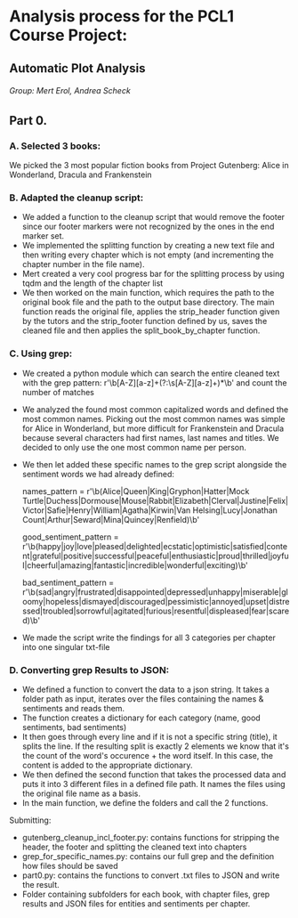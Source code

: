 # Analysis process for the PCL1 Course Project:
## Automatic Plot Analysis

###### Group: Mert Erol, Andrea Scheck

## Part 0.
### A. Selected 3 books:
We picked the 3 most popular fiction books from Project Gutenberg: Alice in Wonderland, Dracula and Frankenstein

### B. Adapted the cleanup script:
* We added a function to the cleanup script that would remove the footer since our footer markers were not recognized by the ones in the end marker set. 
* We implemented the splitting function by creating a new text file and then writing every chapter which is not empty (and incrementing the chapter number in the file name).
* Mert created a very cool progress bar for the splitting process by using tqdm and the length of the chapter list
* We then worked on the main function, which requires the path to the original book file and the path to the output base directory.
The main function reads the original file, applies the strip_header function given by the tutors and the strip_footer function defined by us, saves the cleaned file and then applies the split_book_by_chapter function.

### C. Using grep:
* We created a python module which can search the entire cleaned text with the grep pattern: r'\b[A-Z][a-z]+(?:\s[A-Z][a-z]+)*\b' and count the number of matches
* We analyzed the found most common capitalized words and defined the most common names. Picking out the most common names was simple for Alice in Wonderland, but more difficult for Frankenstein and Dracula because several characters had first names, last names and titles. We decided to only use the one most common name per person.
* We then let added these specific names to the grep script alongside the sentiment words we had already defined:

    names_pattern = r'\b(Alice|Queen|King|Gryphon|Hatter|Mock Turtle|Duchess|Dormouse|Mouse|Rabbit|Elizabeth|Clerval|Justine|Felix|Victor|Safie|Henry|William|Agatha|Kirwin|Van Helsing|Lucy|Jonathan Count|Arthur|Seward|Mina|Quincey|Renfield)\b'

    good_sentiment_pattern = r'\b(happy|joy|love|pleased|delighted|ecstatic|optimistic|satisfied|content|grateful|positive|successful|peaceful|enthusiastic|proud|thrilled|joyful|cheerful|amazing|fantastic|incredible|wonderful|exciting)\b'

    bad_sentiment_pattern = r'\b(sad|angry|frustrated|disappointed|depressed|unhappy|miserable|gloomy|hopeless|dismayed|discouraged|pessimistic|annoyed|upset|distressed|troubled|sorrowful|agitated|furious|resentful|displeased|fear|scared)\b'

* We made the script write the findings for all 3 categories per chapter into one singular txt-file

### D. Converting grep Results to JSON:
* We defined a function to convert the data to a json string. It takes a folder path as input, iterates over the files containing the names & sentiments and reads them.
* The function creates a dictionary for each category (name, good sentiments, bad sentiments)
* It then goes through every line and if it is not a specific string (title), it splits the line. If the resulting split is exactly 2 elements we know that it's the count of the word's occurence + the word itself. In this case, the content is added to the appropriate dictionary.
* We then defined the second function that takes the processed data and puts it into 3 different files in a defined file path. It names the files using the original file name as a basis.
* In the main function, we define the folders and call the 2 functions.

Submitting:
* gutenberg_cleanup_incl_footer.py: contains functions for stripping the header, the footer and splitting the cleaned text into chapters
* grep_for_specific_names.py: contains our full grep and the definition how files should be saved
* part0.py: contains the functions to convert .txt files to JSON and write the result.
* Folder containing subfolders for each book, with chapter files, grep results and JSON files for entities and sentiments per chapter.
